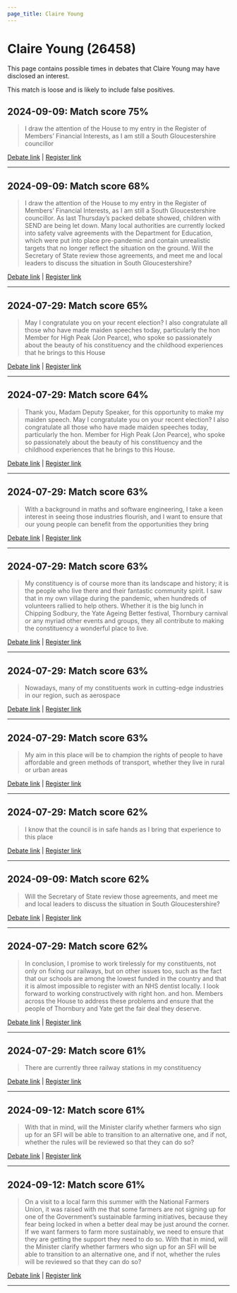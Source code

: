 ```yaml
---
page_title: Claire Young
---
```


# Claire Young  (26458)

This page contains possible times in debates that Claire Young may have disclosed an interest.

This match is loose and is likely to include false positives. 



## 2024-09-09: Match score 75%

>I draw the attention of the House to my entry in the Register of Members’ Financial Interests, as I am still a South Gloucestershire councillor

[Debate link](https://www.theyworkforyou.com/debates/?id=2024-09-09b.566.5) | [Register link](https://www.theyworkforyou.com/mp/26458/register)


---



## 2024-09-09: Match score 68%

>I draw the attention of the House to my entry in the Register of Members’ Financial Interests, as I am still a South Gloucestershire councillor. As last Thursday’s packed debate showed, children with SEND are being let down. Many local authorities are currently locked into safety valve agreements with the Department for Education, which were put into place pre-pandemic and contain unrealistic targets that no longer reflect the situation on the ground. Will the Secretary of State review those agreements, and meet me and local leaders to discuss the situation in South Gloucestershire?

[Debate link](https://www.theyworkforyou.com/debates/?id=2024-09-09b.566.5) | [Register link](https://www.theyworkforyou.com/mp/26458/register)


---



## 2024-07-29: Match score 65%

>May I congratulate you on your recent election? I also congratulate all those who have made maiden speeches today, particularly the hon Member for High Peak (Jon Pearce), who spoke so passionately about the beauty of his constituency and the childhood experiences that he brings to this House

[Debate link](https://www.theyworkforyou.com/debates/?id=2024-07-29c.1098.1) | [Register link](https://www.theyworkforyou.com/mp/26458/register)


---



## 2024-07-29: Match score 64%

>Thank you, Madam Deputy Speaker, for this opportunity to make my maiden speech. May I congratulate you on your recent election? I also congratulate all those who have made maiden speeches today, particularly the hon. Member for High Peak (Jon Pearce), who spoke so passionately about the beauty of his constituency and the childhood experiences that he brings to this House.

[Debate link](https://www.theyworkforyou.com/debates/?id=2024-07-29c.1098.1) | [Register link](https://www.theyworkforyou.com/mp/26458/register)


---



## 2024-07-29: Match score 63%

>With a background in maths and software engineering, I take a keen interest in seeing those industries flourish, and I want to ensure that our young people can benefit from the opportunities they bring

[Debate link](https://www.theyworkforyou.com/debates/?id=2024-07-29c.1098.1) | [Register link](https://www.theyworkforyou.com/mp/26458/register)


---



## 2024-07-29: Match score 63%

>My constituency is of course more than its landscape and history; it is the people who live there and their fantastic community spirit. I saw that in my own village during the pandemic, when hundreds of volunteers rallied to help others. Whether it is the big lunch in Chipping Sodbury, the Yate Ageing Better festival, Thornbury carnival or any myriad other events and groups, they all contribute to making the constituency a wonderful place to live.

[Debate link](https://www.theyworkforyou.com/debates/?id=2024-07-29c.1098.1) | [Register link](https://www.theyworkforyou.com/mp/26458/register)


---



## 2024-07-29: Match score 63%

>Nowadays, many of my constituents work in cutting-edge industries in our region, such as aerospace

[Debate link](https://www.theyworkforyou.com/debates/?id=2024-07-29c.1098.1) | [Register link](https://www.theyworkforyou.com/mp/26458/register)


---



## 2024-07-29: Match score 63%

>My aim in this place will be to champion the rights of people to have affordable and green methods of transport, whether they live in rural or urban areas

[Debate link](https://www.theyworkforyou.com/debates/?id=2024-07-29c.1098.1) | [Register link](https://www.theyworkforyou.com/mp/26458/register)


---



## 2024-07-29: Match score 62%

>I know that the council is in safe hands as I bring that experience to this place

[Debate link](https://www.theyworkforyou.com/debates/?id=2024-07-29c.1098.1) | [Register link](https://www.theyworkforyou.com/mp/26458/register)


---



## 2024-09-09: Match score 62%

>Will the Secretary of State review those agreements, and meet me and local leaders to discuss the situation in South Gloucestershire?

[Debate link](https://www.theyworkforyou.com/debates/?id=2024-09-09b.566.5) | [Register link](https://www.theyworkforyou.com/mp/26458/register)


---



## 2024-07-29: Match score 62%

>In conclusion, I promise to work tirelessly for my constituents, not only on fixing our railways, but on other issues too, such as the fact that our schools are among the lowest funded in the country and that it is almost impossible to register with an NHS dentist locally. I look forward to working constructively with right hon. and hon. Members across the House to address these problems and ensure that the people of Thornbury and Yate get the fair deal they deserve.

[Debate link](https://www.theyworkforyou.com/debates/?id=2024-07-29c.1098.1) | [Register link](https://www.theyworkforyou.com/mp/26458/register)


---



## 2024-07-29: Match score 61%

>There are currently three railway stations in my constituency

[Debate link](https://www.theyworkforyou.com/debates/?id=2024-07-29c.1098.1) | [Register link](https://www.theyworkforyou.com/mp/26458/register)


---



## 2024-09-12: Match score 61%

>With that in mind, will the Minister clarify whether farmers who sign up for an SFI will be able to transition to an alternative one, and if not, whether the rules will be reviewed so that they can do so?

[Debate link](https://www.theyworkforyou.com/debates/?id=2024-09-12b.943.0) | [Register link](https://www.theyworkforyou.com/mp/26458/register)


---



## 2024-09-12: Match score 61%

>On a visit to a local farm this summer with the National Farmers Union, it was raised with me that some farmers are not signing up for one of the Government’s sustainable farming initiatives, because they fear being locked in when a better deal may be just around the corner. If we want farmers to farm more sustainably, we need to ensure that they are getting the support they need to do so. With that in mind, will the Minister clarify whether farmers who sign up for an SFI will be able to transition to an alternative one, and if not, whether the rules will be reviewed so that they can do so?

[Debate link](https://www.theyworkforyou.com/debates/?id=2024-09-12b.943.0) | [Register link](https://www.theyworkforyou.com/mp/26458/register)


---

